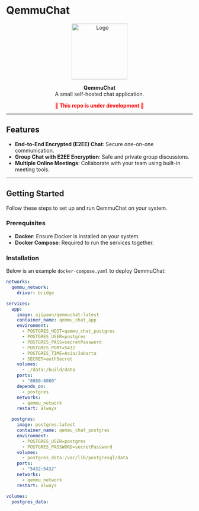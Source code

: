 # QemmuChat

<p align="center">
  <img src="https://cdn-icons-png.flaticon.com/512/9584/9584876.png" alt="Logo" width="150" height="150">
</p>

<p align="center">
  <strong>QemmuChat</strong><br>
  A small self-hosted chat application.
</p>

<p align="center">
  <strong style="color:red;">🚧 This repo is under development 🚧</strong>
</p>

---

## Features

- **End-to-End Encrypted (E2EE) Chat**: Secure one-on-one communication.
- **Group Chat with E2EE Encryption**: Safe and private group discussions.
- **Multiple Online Meetings**: Collaborate with your team using built-in meeting tools.

---

## Getting Started

Follow these steps to set up and run QemmuChat on your system.

### Prerequisites

- **Docker**: Ensure Docker is installed on your system.
- **Docker Compose**: Required to run the services together.

### Installation

Below is an example `docker-compose.yaml` to deploy QemmuChat:

```yaml
networks:
  qemmu_network:
    driver: bridge

services:
  app:
    image: ajipaon/qemmuchat:latest
    container_name: qemmu_chat_app
    environment:
      - POSTGRES_HOST=qemmu_chat_postgres
      - POSTGRES_USER=postgres
      - POSTGRES_PASS=secretPassword
      - POSTGRES_PORT=5432
      - POSTGRES_TIME=Asia/Jakarta
      - SECRET=authSecret
    volumes:
      - ./data:/build/data
    ports:
      - "8080:8080"
    depends_on:
      - postgres
    networks:
      - qemmu_network
    restart: always

  postgres:
    image: postgres:latest
    container_name: qemmu_chat_postgres
    environment:
      - POSTGRES_USER=postgres
      - POSTGRES_PASSWORD=secretPassword
    volumes:
      - postgres_data:/var/lib/postgresql/data
    ports:
      - "5432:5432"
    networks:
      - qemmu_network
    restart: always

volumes:
  postgres_data:
```
